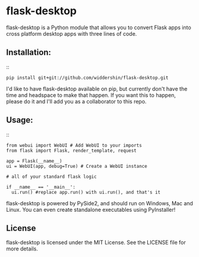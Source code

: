 # flask-desktop

flask-desktop is a Python module that allows you to convert Flask apps into cross platform desktop apps with three lines of code.

## Installation:

::

    pip install git+git://github.com/widdershin/flask-desktop.git

I'd like to have flask-desktop available on pip, but currently don't have the time and headspace to make that happen. If you want this to happen, please do it and I'll add you as a collaborator to this repo.

## Usage:

::

    from webui import WebUI # Add WebUI to your imports
    from flask import Flask, render_template, request

    app = Flask(__name__)
    ui = WebUI(app, debug=True) # Create a WebUI instance

    # all of your standard flask logic

    if __name__ == '__main__':
      ui.run() #replace app.run() with ui.run(), and that's it

flask-desktop is powered by PySide2, and should run on Windows, Mac and Linux. You can even create standalone executables using PyInstaller!

## License

flask-desktop is licensed under the MIT License. See the LICENSE file for more details.
